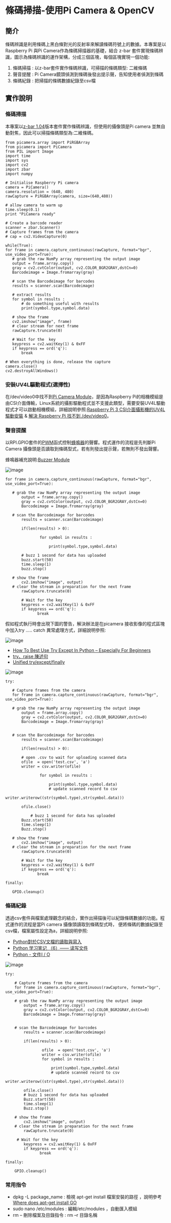 # 條碼掃描-使用Pi Camera & OpenCV

## 簡介

條碼辨識是利用條碼上黑白條對光的反射率來解讀條碼符號上的數據。本專案是以Raspberry Pi 與Pi Camera作為條碼掃描器的基礎，結合 z-bar 套件實現條碼辨識，圖示為條碼辨識的運作架構，分成三個區塊，每個區塊實現一個功能:

1. 條碼掃描 : 以z-bar套件實作條碼辨識，可掃描的條碼類型: 二維條碼
2. 聲音提醒 : Pi Camera鏡頭偵測到條碼後發出提示聲，告知使用者偵測到條碼
3. 條碼紀錄 : 把掃描的條碼數據紀錄至csv檔
 
## 實作說明

### 條碼掃描 

本專案以[z-bar 1.04](https://pypi.python.org/pypi/zbar-py/1.0.4)版本套件實作條碼辨識，但使用的攝像頭是Pi camera 並無自動對焦，因此可以掃描條碼類型為:二維條碼。

 ```
from picamera.array import PiRGBArray
from picamera import PiCamera
from PIL import Image
import time
import sys
import cv2
import zbar
import numpy

# Initialise Raspberry Pi camera
camera = PiCamera()
camera.resolution = (640, 480)
rawCapture = PiRGBArray(camera, size=(640,480))

# allow camera to warm up
time.sleep(0.1)
print "PiCamera ready"

# Create a barcode reader
scanner = zbar.Scanner()
# Capture frames from the camera
# cap = cv2.VideoCapture(0)

while(True):
for frame in camera.capture_continuous(rawCapture, format="bgr", use_video_port=True):
    # grab the raw NumPy array representing the output image
    output = frame.array.copy()
    gray = cv2.cvtColor(output, cv2.COLOR_BGR2GRAY,dstCn=0)
    Barcodeimage = Image.fromarray(gray)

    # scan the Barcodeimage for barcodes
    results = scanner.scan(Barcodeimage)

    # extract results
    for symbol in results :
        # do something useful with results
        print(symbol.type,symbol.data)
        
    # show the frame
    cv2.imshow("image", frame)
    # clear stream for next frame
    rawCapture.truncate(0)

    # Wait for the  key
    keypress = cv2.waitKey(1) & 0xFF
    if keypress == ord('q'):
        break

# When everything is done, release the capture
camera.close()
cv2.destroyAllWindows()
 ```
 
### 安裝UV4L驅動程式(選擇性)

在/dev/video0中找不到[Pi Camera Module](https://www.ics.com/blog/raspberry-pi-camera-module )，是因為Raspberry Pi的相機模組是由CSI介面傳輸，Linux系統的攝影驅動程式並不支援此類型，需要安裝UV4L驅動程式才可以啟動相機模組，詳細說明參照:[Raspberry Pi 3 CSI介面攝影機的UV4L驅動安裝](http://kenneth.tw/2017/03/13/raspberry-pi-3-csi介面攝影機的uv4l驅動安裝-2) & [解決 Raspberry Pi 找不到 /dev/video0](http://open-rotorman.blogspot.tw/2014/06/raspberry-pi-raspberry-pi-devvideo0.html)。

### 聲音提醒

以RPI.GPIO套件的[PWM](https://sourceforge.net/p/raspberry-gpio-python/wiki/PWM/)函式控制[蜂鳴器](https://sites.google.com/site/zsgititit/home/raspberry-shu-mei-pai/raspberry-shi-yong-fengbuzzier)的聲響。程式運作的流程是先判斷Pi Camera 攝像頭是否讀取到條碼型式，若有則發出提示聲，若無則不發出聲響。

蜂鳴器補充說明:[Buzzer Module](https://www.sunfounder.com/learn/sensor-kit-v2-0-for-raspberry-pi-b-plus/lesson-10-buzzer-module-sensor-kit-v2-0-for-b-plus.html)

![image](https://github.com/MrLiuLiuLiu/RaspberryPi/blob/master/Using%20PWM%20in%20RPi.GPIO%20For%20Buzzer2.png)
 ```
for frame in camera.capture_continuous(rawCapture, format="bgr", use_video_port=True):
            
	# grab the raw NumPy array representing the output image
        output = frame.array.copy()
        gray = cv2.cvtColor(output, cv2.COLOR_BGR2GRAY,dstCn=0)
        Barcodeimage = Image.fromarray(gray)

  	# scan the Barcodeimage for barcodes
        results = scanner.scan(Barcodeimage)

        if(len(results) > 0):

                for symbol in results :
                    
                    print(symbol.type,symbol.data)
                   
    	# buzz 1 second for data has uploaded
		buzz.start(50)
    	time.sleep(1)
        buzz.stop()
        	
	# show the frame
        cv2.imshow("image", output)
	# clear the stream in preparation for the next frame
        rawCapture.truncate(0)
    
        # Wait for the key       
        keypress = cv2.waitKey(1) & 0xFF
        if keypress == ord('q'):
               break
 ```

假如程式執行時會出現下圖的警告，解決辦法是在picamera 接收影像的程式區塊中加入try ….. catch 異常處理方式，詳細說明參照:

![image](https://github.com/MrLiuLiuLiu/RaspberryPi/blob/master/Warning%20For%20Using%20GPIO.png)

- [How To Best Use Try Except In Python – Especially For Beginners](http://www.techbeamers.com/use-try-except-python/)
- [try、raise 陳述句](https://openhome.cc/Gossip/Python/TryStatement.html)
- [Unified try/except/finally](https://docs.python.org/2.5/whatsnew/pep-341.html)

![image](https://github.com/MrLiuLiuLiu/RaspberryPi/blob/master/Using%20Try...Finally%20to%20Eliminate%20Warning.png)
 ```
try:

    # Capture frames from the camera
    for frame in camera.capture_continuous(rawCapture, format="bgr", use_video_port=True):
            
	# grab the raw NumPy array representing the output image
        output = frame.array.copy()
        gray = cv2.cvtColor(output, cv2.COLOR_BGR2GRAY,dstCn=0)
        Barcodeimage = Image.fromarray(gray)


  	# scan the Barcodeimage for barcodes
        results = scanner.scan(Barcodeimage)

        if(len(results) > 0):

		# open .csv to wait for uploading scanned data
		ofile  = open('test.csv', 'a')
		writer = csv.writer(ofile) 
                  
                for symbol in results :
                    
                    print(symbol.type,symbol.data)
                    # update scanned record to csv 
                    writer.writerow((str(symbol.type),str(symbol.data)))
    		
		ofile.close()

    		# buzz 1 second for data has uploaded
		Buzz.start(50)
    	time.sleep(1)
        Buzz.stop()
        	
	# show the frame
        cv2.imshow("image", output)
	# clear the stream in preparation for the next frame
        rawCapture.truncate(0)
    
        # Wait for the key       
        keypress = cv2.waitKey(1) & 0xFF
        if keypress == ord('q'):
               break

finally:
       
	GPIO.cleanup()
 ```
 
### 條碼紀錄 

透過csv套件與檔案處理觀念的結合，實作出掃描後可以紀錄條碼數據的功能。程式運作的流程是當Pi camera 攝像頭讀取到條碼型式時， 便將條碼的數據紀錄至csv檔，檔案屬性設定為a，詳細說明參照:

- [Python對於CSV文檔的讀取與寫入](https://hk.saowen.com/a/e486e7398f537ec9100f26afb18e2093dd34b830e94259628b3d2bd3b0b68d6c) 
- [Python 学习笔记 （6）—— 读写文件](http://blog.51cto.com/pmghong/1349978)
- [Python - 文件I / O](http://www.tutorialspoint.com/python/python_files_io.htm) 

![image](https://github.com/MrLiuLiuLiu/RaspberryPi/blob/master/Using%20csv%20package%20%26%20Python%20IO%20to%20%20upload%20scanned%20data.png)
```
try:

    # Capture frames from the camera
    for frame in camera.capture_continuous(rawCapture, format="bgr", use_video_port=True):
            
	# grab the raw NumPy array representing the output image
        output = frame.array.copy()
        gray = cv2.cvtColor(output, cv2.COLOR_BGR2GRAY,dstCn=0)
        Barcodeimage = Image.fromarray(gray)


  	# scan the Barcodeimage for barcodes
        results = scanner.scan(Barcodeimage)

        if(len(results) > 0):

                ofile  = open('test.csv', 'a')
                writer = csv.writer(ofile)
                for symbol in results :
                    
                    print(symbol.type,symbol.data)
                    # update scanned record to csv 
                    writer.writerow((str(symbol.type),str(symbol.data)))
    	
        ofile.close()
    	# buzz 1 second for data has uploaded
		Buzz.start(50)
    	time.sleep(1)
        Buzz.stop()
        	
	# show the frame
        cv2.imshow("image", output)
	# clear the stream in preparation for the next frame
        rawCapture.truncate(0)
    
     # Wait for the key       
        keypress = cv2.waitKey(1) & 0xFF
        if keypress == ord('q'):
               break

finally:
       
	GPIO.cleanup()

 ```

### 常用指令

- dpkg -L package_name : 檢視 apt-get install 檔案安裝的路徑 ，說明參考[Where does apt-get install GO](https://www.raspberrypi.org/forums/viewtopic.php?t=59463)
- sudo nano /etc/modules : 編輯/etc/modules ，自動匯入模組
- rm – 刪除檔案及目錄指令 : rm –r  目錄名稱
